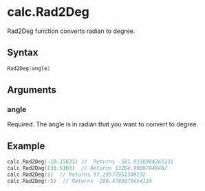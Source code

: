 # calc.Rad2Deg

Rad2Deg function converts radian to degree.

## Syntax

```go
Rad2Deg(angle)
```

## Arguments

### angle

Required. The angle is in radian that you want to convert to degree.

## Example

```go
calc.Rad2Deg(-10.15631) //  Returns -581.9136984265131
calc.Rad2Dag(231.5163)  // Returns 13264.90687848462
calc.Rad2Deg(1)  // Returns 57.29577951308232
calc.Rad2Deg(-5)  // Returns -286.4788975654116
```
